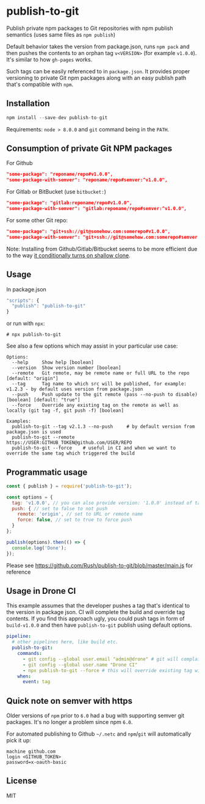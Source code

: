 # publish-to-git
Publish private npm packages to Git repositories with npm publish semantics (uses same files as `npm publish`)

Default behavior takes the version from package.json, runs `npm pack` and then pushes the contents to an orphan tag `v<VERSION>` (for example `v1.0.0`). It's similar to how `gh-pages` works.

Such tags can be easily referenced to in `package.json`. It provides proper versioning to private Git npm packages along with an easy publish path that's compatible with `npm`.

## Installation
```js
npm install --save-dev publish-to-git
```
Requirements: `node > 8.0.0` and `git` command being in the `PATH`.

## Consumption of private Git NPM packages
For Github
```json
"some-package": "reponame/repo#v1.0.0",
"some-package-with-semver": "reponame/repo#semver:^v1.0.0",
```

For Gitlab or BitBucket (use `bitbucket:`)
```json
"some-package": "gitlab:reponame/repo#v1.0.0",
"some-package-with-semver": "gitlab:reponame/repo#semver:^v1.0.0",
```

For some other Git repo:
```json
"some-package": "git+ssh://git@somehow.com:somerepo#v1.0.0",
"some-package-with-semver": "git+ssh://git@somehow.com:somerepo#semver:^v1.0.0",
```

Note: Installing from Github/Gitlab/Bitbucket seems to be more efficient due to the way [it conditionally turns on shallow clone](https://github.com/zkat/pacote/blob/ccc6e9094c2e872f09cc12ae966a0cbc1a570eed/lib/fetchers/git.js#L169).

## Usage
In package.json
```js
"scripts": {
  "publish": "publish-to-git"
}
```

or run with `npx`:
```
# npx publish-to-git
```

See also a few options which may assist in your particular use case:
```
Options:
  --help     Show help [boolean]
  --version  Show version number [boolean]
  --remote   Git remote, may be remote name or full URL to the repo [default: "origin"]
  --tag      Tag name to which src will be published, for example: v1.2.3 - by default uses version from package.json
  --push     Push update to the git remote (pass --no-push to disable) [boolean] [default: "true"]
  --force    Override any existing tag on the remote as well as locally (git tag -f, git push -f) [boolean]

Examples:
  publish-to-git --tag v2.1.3 --no-push     # by default version from package.json is used
  publish-to-git --remote https://USER:GITHUB_TOKEN@github.com/USER/REPO
  publish-to-git --force    # useful in CI and when we want to override the same tag which triggered the build
```

## Programmatic usage

```js
const { publish } = require('publish-to-git');

const options = {
  tag: 'v1.0.0', // you can also provide version: '1.0.0' instead of tag
  push: { // set to false to not push
    remote: 'origin', // set to URL or remote name
    force: false, // set to true to force push
  }
};

publish(options).then(() => {
  console.log('Done');
});
```

Please see https://github.com/Rush/publish-to-git/blob/master/main.js for reference

## Usage in Drone CI

This example assumes that the developer pushes a tag that's identical to the version in package json. CI will complete the build and override tag contents. If you find this approach ugly, you could push tags in form of `build-v1.0.0` and then have `publish-to-git` publish using default options.

```yaml
pipeline:
  # other pipelines here, like build etc.
  publish-to-git:
    commands:
      - git config --global user.email "admin@drone" # git will complain if these are not set
      - git config --global user.name "Drone CI"
      - npx publish-to-git --force # this will override existing tag with npm package contents
    when:
      event: tag
```

## Quick note on semver with https
Older versions of `npm` prior to `6.0` had a bug with supporting semver git packages. It's no longer a problem since npm `6.0`.

For automated publishing to Github `~/.netc` and `npm`/`git` will automatically pick it up:
```
machine github.com
login <GITHUB_TOKEN>
password=x-oauth-basic
```

## License
MIT
